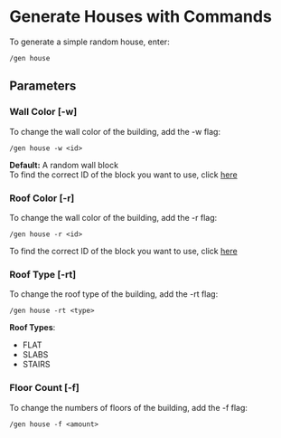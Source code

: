 # Generate Houses with Commands

To generate a simple random house, enter:

```
/gen house
```

## Parameters

### Wall Color [-w]

To change the wall color of the building, add the -w flag:
```
/gen house -w <id>
```
**Default:** A random wall block <br>
To find the correct ID of the block you want to use, click [here](https://www.digminecraft.com/lists/item_id_list_pc_1_12.php)


### Roof Color [-r]

To change the wall color of the building, add the -r flag:
```
/gen house -r <id>
```
To find the correct ID of the block you want to use, click [here](https://www.digminecraft.com/lists/item_id_list_pc_1_12.php)


### Roof Type [-rt]

To change the roof type of the building, add the -rt flag:
```
/gen house -rt <type>
```

**Roof Types**:
- FLAT
- SLABS
- STAIRS


### Floor Count [-f]

To change the numbers of floors of the building, add the -f flag:
```
/gen house -f <amount>
```

